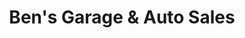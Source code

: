 ---
title: "Ben's Garage & Auto Sales"
url: /weymouth/bens-garage-und-auto-sales/
shop: Autohaus
---